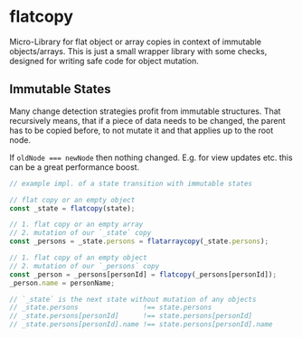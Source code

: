 # flatcopy
Micro-Library for flat object or array copies in context of immutable objects/arrays.
This is just a small wrapper library with some checks, designed for writing safe code
for object mutation.

## Immutable States
Many change detection strategies profit from immutable structures.
That recursively means, that if a piece of data needs to be changed,
the parent has to be copied before, to not mutate it and that applies up to the root node.

If `oldNode === newNode` then nothing changed. E.g. for view updates etc. this can be
a great performance boost.

```typescript
// example impl. of a state transition with immutable states

// flat copy or an empty object
const _state = flatcopy(state);

// 1. flat copy or an empty array
// 2. mutation of our `_state` copy
const _persons = _state.persons = flatarraycopy(_state.persons);

// 1. flat copy of an empty object
// 2. mutation of our `_persons` copy
const _person = _persons[personId] = flatcopy(_persons[personId]);
_person.name = personName;

// `_state` is the next state without mutation of any objects
// _state.persons                !== state.persons
// _state.persons[personId]      !== state.persons[personId]
// _state.persons[personId].name !== state.persons[personId].name
```